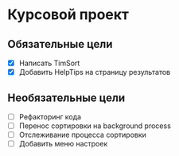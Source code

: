# Курсовой проект
## Обязательные цели
- [X] Написать TimSort
- [X] Добавить HelpTips на страницу результатов

## Необязательные цели
- [ ] Рефакторинг кода
- [ ] Перенос сортировки на background process
- [ ] Отслеживание процесса сортировки
- [ ] Добавить меню настроек